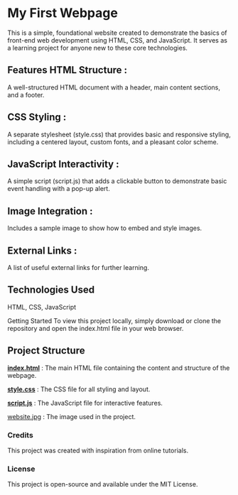 # My First Webpage
This is a simple, foundational website created to demonstrate the basics of front-end web development using HTML, CSS, and JavaScript. It serves as a learning project for anyone new to these core technologies.

## Features HTML Structure : 
A well-structured HTML document with a header, main content sections, and a footer.

## CSS Styling : 
A separate stylesheet (style.css) that provides basic and responsive styling, including a centered layout, custom fonts, and a pleasant color scheme.

## JavaScript Interactivity : 
A simple script (script.js) that adds a clickable button to demonstrate basic event handling with a pop-up alert.

## Image Integration : 
Includes a sample image to show how to embed and style images.

## External Links : 
A list of useful external links for further learning.

## Technologies Used

HTML,
CSS,
JavaScript

Getting Started
To view this project locally, simply download or clone the repository and open the index.html file in your web browser.

## Project Structure

**[index.html](Task-1/index.html)** : The main HTML file containing the content and structure of the webpage.

**[style.css](Task-1/style.css)** : The CSS file for all styling and layout.

**[script.js](Task-1/script.js)** : The JavaScript file for interactive features.

[website.jpg](Task-1/website.jpg) : The image used in the project.

### Credits
This project was created with inspiration from online tutorials.

### License
This project is open-source and available under the MIT License.
